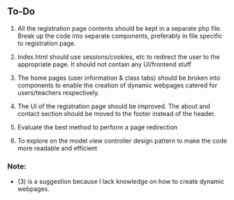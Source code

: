 ## To-Do
1) All the registration page contents should be kept in a separate php file. Break up
   the code into separate components, preferably in file specific to registration page.

2) Index.html should use sessions/cookies, etc to redirect the user to the
   appropriate page. It should not contain any UI/frontend stuff

3) The home pages (user information & class tabs) should be broken into components
   to enable the creation of dynamic webpages catered for users/teachers respectively.

4) The UI of the registration page should be improved. The about and contact section
   should be moved to the footer instead of the header.

5) Evaluate the best method to perform a page redirection

6) To explore on the model view controller design pattern to make the code more
   readable and efficient

### Note:
* (3) is a suggestion because I lack knowledge on how to create dynamic webpages.